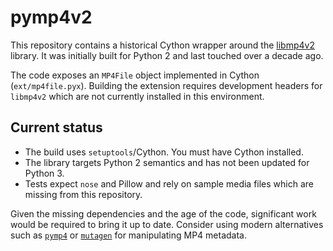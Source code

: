 # pymp4v2

This repository contains a historical Cython wrapper around the
[libmp4v2](https://github.com/sergiomb2/libmp4v2) library.  It was
initially built for Python 2 and last touched over a decade ago.

The code exposes an `MP4File` object implemented in Cython
(`ext/mp4file.pyx`).  Building the extension requires development
headers for `libmp4v2` which are not currently installed in this
environment.

## Current status

* The build uses `setuptools`/Cython.  You must have Cython installed.
* The library targets Python 2 semantics and has not been updated for
  Python 3.
* Tests expect `nose` and Pillow and rely on sample media files which
  are missing from this repository.

Given the missing dependencies and the age of the code, significant
work would be required to bring it up to date.  Consider using modern
alternatives such as [`pymp4`](https://pypi.org/project/pymp4/) or
[`mutagen`](https://mutagen.readthedocs.io/) for manipulating MP4
metadata.
